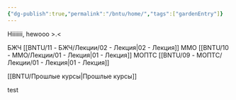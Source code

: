 ```yaml
---
{"dg-publish":true,"permalink":"/bntu/home/","tags":["gardenEntry"]}
---
```


Hiiiiiii, hewooo >.<

БЖЧ
	[[BNTU/11 - БЖЧ/Лекции/02 - Лекция\|02 - Лекция]]
ММО
	[[BNTU/10 - ММО/Лекции/01 - Лекция\|01 - Лекция]]
МОПТС
	[[BNTU/09 - МОПТС/Лекции/01 - Лекция\|01 - Лекция]]



[[BNTU/Прошлые курсы\|Прошлые курсы]]

test